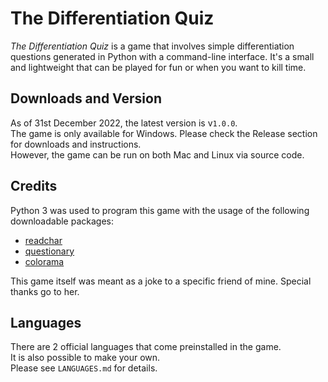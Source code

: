 # The Differentiation Quiz
_The Differentiation Quiz_ is a game that involves simple differentiation questions generated in Python with a command-line
interface. It's a small and lightweight that can be played for fun or when you want to kill time.<br>

## Downloads and Version
As of 31st December 2022, the latest version is v`1.0.0`.<br>
The game is only available for Windows. Please check the Release section for downloads and instructions.<br>
However, the game can be run on both Mac and Linux via source code.

## Credits
Python 3 was used to program this game with the usage of the following downloadable packages:
* [readchar](https://pypi.org/project/readchar/)
* [questionary](https://pypi.org/project/questionary/)
* [colorama](https://pypi.org/project/colorama/)

This game itself was meant as a joke to a specific friend of mine. Special thanks go to her.

## Languages
There are 2 official languages that come preinstalled in the game.<br>
It is also possible to make your own.<br>
Please see `LANGUAGES.md` for details.

